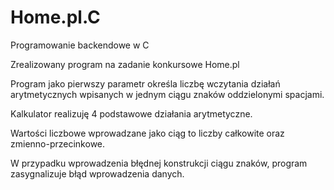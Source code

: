 # Home.pl.C
Programowanie backendowe w C

Zrealizowany program na zadanie konkursowe Home.pl

Program jako pierwszy parametr określa liczbę wczytania działań arytmetycznych wpisanych w jednym ciągu znaków oddzielonymi spacjami.

Kalkulator realizuję 4 podstawowe działania arytmetyczne.

Wartości liczbowe wprowadzane jako ciąg to liczby całkowite oraz zmienno-przecinkowe.

W przypadku wprowadzenia błędnej konstrukcji ciągu znaków, program zasygnalizuje błąd wprowadzenia danych.
